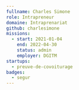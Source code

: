 ```yaml
---
fullname: Charles Simone
role: Intrapreneur
domaine: Intraprenariat
github: charlesimone
missions:
  - start: 2021-01-04
    end: 2022-04-30
    status: admin
    employer: DGITM
startups:
  - preuve-de-covoiturage
badges:
  - segur
---
```

